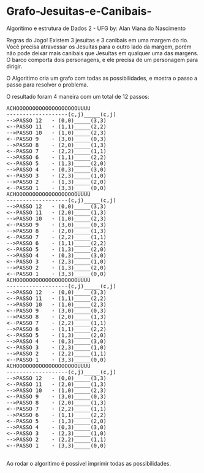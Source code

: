 # Grafo-Jesuitas-e-Canibais-
Algorítimo e estrutura de Dados 2 - UFG
by: Alan Viana do Nascimento

Regras do Jogo!
Existem 3 jesuitas e 3 canibais em uma margem do rio.
Você precisa atravessar os Jesuítas para o outro lado da margem, porém não pode deixar mais canibais que Jesuítas em qualquer uma das margens. O barco comporta dois personagens, e ele precisa de um personagem para dirigir.

O Algoritimo cria um grafo com todas as possibilidades, e mostra o passo a passo para resolver o problema.

O resultado foram 4 maneira com um total de 12 passos:
<pre>ACHOOOOOOOOOOOOOOOOOOOUUUU
-------------------(c,j)_____(c,j)
--&gt;PASSO 12	 - (0,0)_____(3,3)
&lt;--PASSO 11	 - (1,1)_____(2,2)
--&gt;PASSO 10	 - (1,0)_____(2,3)
&lt;--PASSO 9	 - (3,0)_____(0,3)
--&gt;PASSO 8	 - (2,0)_____(1,3)
&lt;--PASSO 7	 - (2,2)_____(1,1)
--&gt;PASSO 6	 - (1,1)_____(2,2)
&lt;--PASSO 5	 - (1,3)_____(2,0)
--&gt;PASSO 4	 - (0,3)_____(3,0)
&lt;--PASSO 3	 - (2,3)_____(1,0)
--&gt;PASSO 2	 - (1,3)_____(2,0)
&lt;--PASSO 1	 - (3,3)_____(0,0)
ACHOOOOOOOOOOOOOOOOOOOUUUU
-------------------(c,j)_____(c,j)
--&gt;PASSO 12	 - (0,0)_____(3,3)
&lt;--PASSO 11	 - (2,0)_____(1,3)
--&gt;PASSO 10	 - (1,0)_____(2,3)
&lt;--PASSO 9	 - (3,0)_____(0,3)
--&gt;PASSO 8	 - (2,0)_____(1,3)
&lt;--PASSO 7	 - (2,2)_____(1,1)
--&gt;PASSO 6	 - (1,1)_____(2,2)
&lt;--PASSO 5	 - (1,3)_____(2,0)
--&gt;PASSO 4	 - (0,3)_____(3,0)
&lt;--PASSO 3	 - (2,3)_____(1,0)
--&gt;PASSO 2	 - (1,3)_____(2,0)
&lt;--PASSO 1	 - (3,3)_____(0,0)
ACHOOOOOOOOOOOOOOOOOOOUUUU
-------------------(c,j)_____(c,j)
--&gt;PASSO 12	 - (0,0)_____(3,3)
&lt;--PASSO 11	 - (1,1)_____(2,2)
--&gt;PASSO 10	 - (1,0)_____(2,3)
&lt;--PASSO 9	 - (3,0)_____(0,3)
--&gt;PASSO 8	 - (2,0)_____(1,3)
&lt;--PASSO 7	 - (2,2)_____(1,1)
--&gt;PASSO 6	 - (1,1)_____(2,2)
&lt;--PASSO 5	 - (1,3)_____(2,0)
--&gt;PASSO 4	 - (0,3)_____(3,0)
&lt;--PASSO 3	 - (2,3)_____(1,0)
--&gt;PASSO 2	 - (2,2)_____(1,1)
&lt;--PASSO 1	 - (3,3)_____(0,0)
ACHOOOOOOOOOOOOOOOOOOOUUUU
-------------------(c,j)_____(c,j)
--&gt;PASSO 12	 - (0,0)_____(3,3)
&lt;--PASSO 11	 - (2,0)_____(1,3)
--&gt;PASSO 10	 - (1,0)_____(2,3)
&lt;--PASSO 9	 - (3,0)_____(0,3)
--&gt;PASSO 8	 - (2,0)_____(1,3)
&lt;--PASSO 7	 - (2,2)_____(1,1)
--&gt;PASSO 6	 - (1,1)_____(2,2)
&lt;--PASSO 5	 - (1,3)_____(2,0)
--&gt;PASSO 4	 - (0,3)_____(3,0)
&lt;--PASSO 3	 - (2,3)_____(1,0)
--&gt;PASSO 2	 - (2,2)_____(1,1)
&lt;--PASSO 1	 - (3,3)_____(0,0)

</pre>

Ao rodar o algoritimo é possivel imprimir todas as possibilidades.

